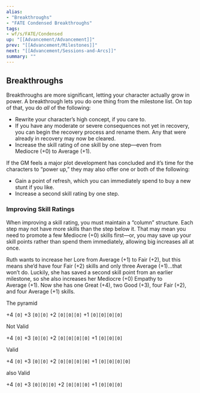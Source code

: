 ```yaml
---
alias:
- "Breakthroughs"
- "FATE Condensed Breakthroughs"
tags:
- wf/s/FATE/Condensed
up: "[[Advancement/Advancement]]"
prev: "[[Advancement/Milestones]]"
next: "[[Advancement/Sessions-and-Arcs]]"
summary: ""
---
```

## Breakthroughs

Breakthroughs are more significant, letting your character actually grow in power. A breakthrough lets you do one thing from the milestone list. On top of that, you do _all_ of the following:

- Rewrite your character’s high concept, if you care to.
- If you have any moderate or severe consequences not yet in recovery, you can begin the recovery process and rename them. Any that were already in recovery may now be cleared.
- Increase the skill rating of one skill by one step—even from Mediocre (+0) to Average (+1).

If the GM feels a major plot development has concluded and it’s time for the characters to “power up,” they may also offer one or both of the following:

- Gain a point of refresh, which you can immediately spend to buy a new stunt if you like.
- Increase a second skill rating by one step.

### Improving Skill Ratings

When improving a skill rating, you must maintain a “column” structure. Each step may not have more skills than the step below it. That may mean you need to promote a few Mediocre (+0) skills first—or, you may save up your skill points rather than spend them immediately, allowing big increases all at once.

Ruth wants to increase her Lore from Average (+1) to Fair (+2), but this means she’d have four Fair (+2) skills and only three Average (+1)…that won’t do. Luckily, she has saved a second skill point from an earlier milestone, so she also increases her Mediocre (+0) Empathy to Average (+1). Now she has one Great (+4), two Good (+3), four Fair (+2), and four Average (+1) skills.

The pyramid

+4 `[0]`
+3 `[0][0]`
+2 `[0][0][0]`
+1 `[0][0][0][0]`

Not Valid

+4 `[0]`
+3 `[0][0]`
+2 `[0][0][0][0]`
+1 `[0][0][0]`

Valid

+4 `[0]`
+3 `[0][0]`
+2 `[0][0][0][0]`
+1 `[0][0][0][0]`

also Valid

+4 `[0]`
+3 `[0][0][0]`
+2 `[0][0][0]`
+1 `[0][0][0]`